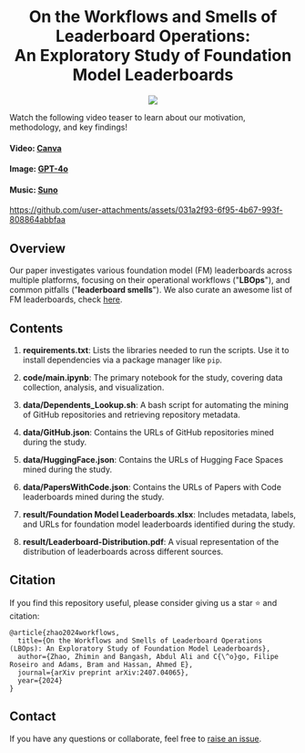 <div align="center">
    <h1>On the Workflows and Smells of Leaderboard Operations:<br>An Exploratory Study of Foundation Model Leaderboards</h1>
</div>

<p align="center">
    <a href="https://arxiv.org/abs/2407.04065"><img src="https://img.shields.io/badge/📃-Arxiv-b31b1b?style=for-the-badge"></a>
</a>

Watch the following video teaser to learn about our motivation, methodology, and key findings!
#### Video: [Canva](https://www.canva.com)
#### Image: [GPT-4o](https://chat.openai.com)
#### Music: [Suno](https://suno.com)

https://github.com/user-attachments/assets/031a2f93-6f95-4b67-993f-808864abbfaa

## Overview
Our paper investigates various foundation model (FM) leaderboards across multiple platforms, focusing on their operational workflows ("**LBOps**"), and common pitfalls ("**leaderboard smells**"). We also curate an awesome list of FM leaderboards, check [here](https://github.com/SAILResearch/awesome-foundation-model-leaderboards).

## Contents

1. **requirements.txt**: Lists the libraries needed to run the scripts. Use it to install dependencies via a package manager like `pip`.

2. **code/main.ipynb**: The primary notebook for the study, covering data collection, analysis, and visualization.

3. **data/Dependents_Lookup.sh**: A bash script for automating the mining of GitHub repositories and retrieving repository metadata.

4. **data/GitHub.json**: Contains the URLs of GitHub repositories mined during the study.

5. **data/HuggingFace.json**: Contains the URLs of Hugging Face Spaces mined during the study.

6. **data/PapersWithCode.json**: Contains the URLs of Papers with Code leaderboards mined during the study.

7. **result/Foundation Model Leaderboards.xlsx**: Includes metadata, labels, and URLs for foundation model leaderboards identified during the study.

8. **result/Leaderboard-Distribution.pdf**: A visual representation of the distribution of leaderboards across different sources.

## Citation
If you find this repository useful, please consider giving us a star :star: and citation:
```
@article{zhao2024workflows,
  title={On the Workflows and Smells of Leaderboard Operations (LBOps): An Exploratory Study of Foundation Model Leaderboards},
  author={Zhao, Zhimin and Bangash, Abdul Ali and C{\^o}go, Filipe Roseiro and Adams, Bram and Hassan, Ahmed E},
  journal={arXiv preprint arXiv:2407.04065},
  year={2024}
}
```

## Contact
If you have any questions or collaborate, feel free to [raise an issue](https://github.com/zhimin-z/Foundation-Model-Leaderboard-Survey/issues/new).
